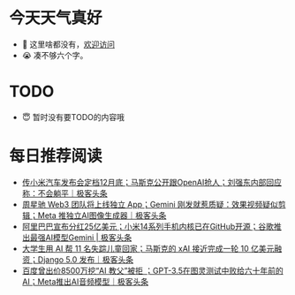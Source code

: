 # 今天天气真好
- 👋 这里啥都没有，[欢迎访问](https://zhangfeng-ola.github.io/)
- 😭 凑不够六个字。
<!---
- 👀 I’m interested in ...
- 🌱 I’m currently learning ...
- 💞️ I’m looking to collaborate on ...
- 📫 How to reach me ...
- 😇 I'm doing something ...

--->

# TODO 
- 😇 暂时没有要TODO的内容哦

<!---
zhangfeng-ola/zhangfeng-ola is a ✨ special ✨ repository because its `README.md` (this file) appears on your GitHub profile.
You can click the Preview link to take a look at your changes.
--->

# 每日推荐阅读
<!-- BLOG-POST-LIST:START -->
- [传小米汽车发布会定档12月底；马斯克公开跟OpenAI抢人；刘强东内部回应称：不会躺平｜极客头条](https://blog.csdn.net/weixin_39786569/article/details/134919560)
- [周星驰 Web3 团队将上线独立 App；Gemini 刚发就惹质疑：效果视频疑似剪辑；Meta 推独立AI图像生成器｜极客头条](https://blog.csdn.net/weixin_39786569/article/details/134870164)
- [阿里巴巴宣布分红25亿美元；小米14系列手机内核已在GitHub开源；谷歌推出最强AI模型Gemini | 极客头条](https://blog.csdn.net/weixin_39786569/article/details/134852753)
- [大学生用 AI 帮 11 名失踪儿童回家；马斯克的 xAI 接近完成一轮 10 亿美元融资；Django 5.0 发布｜极客头条](https://blog.csdn.net/weixin_39786569/article/details/134823936)
- [百度曾出价8500万挖“AI 教父”被拒 ；GPT-3.5在图灵测试中败给六十年前的AI；Meta推出AI音频模型｜极客头条](https://blog.csdn.net/weixin_39786569/article/details/134799414)
<!-- BLOG-POST-LIST:END -->

